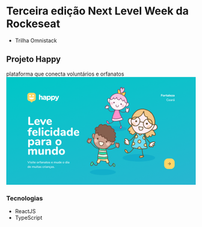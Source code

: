 # Terceira edição Next Level Week da Rockeseat
- Trilha Omnistack

## Projeto Happy
plataforma que conecta voluntários e orfanatos
![](/src/images/landing.png)



### Tecnologias
- ReactJS
- TypeScript
